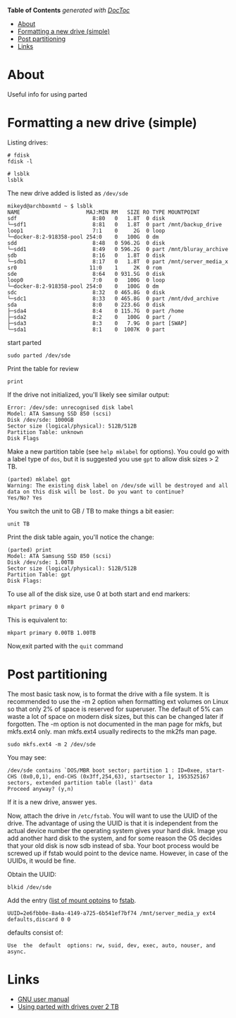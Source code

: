 <!-- START doctoc generated TOC please keep comment here to allow auto update -->
<!-- DON'T EDIT THIS SECTION, INSTEAD RE-RUN doctoc TO UPDATE -->
**Table of Contents**  *generated with [DocToc](https://github.com/thlorenz/doctoc)*

- [About](#about)
- [Formatting a new drive (simple)](#formatting-a-new-drive-simple)
- [Post partitioning](#post-partitioning)
- [Links](#links)

<!-- END doctoc generated TOC please keep comment here to allow auto update -->

# About

Useful info for using parted

# Formatting a new drive (simple)

Listing drives:

```
# fdisk
fdisk -l 

# lsblk
lsblk
```

The new drive added is listed as `/dev/sde`

```
mikeyd@archboxmtd ~ $ lsblk
NAME                     MAJ:MIN RM   SIZE RO TYPE MOUNTPOINT
sdf                        8:80   0   1.8T  0 disk 
└─sdf1                     8:81   0   1.8T  0 part /mnt/backup_drive
loop1                      7:1    0     2G  0 loop 
└─docker-8:2-918358-pool 254:0    0   100G  0 dm   
sdd                        8:48   0 596.2G  0 disk 
└─sdd1                     8:49   0 596.2G  0 part /mnt/bluray_archive
sdb                        8:16   0   1.8T  0 disk 
└─sdb1                     8:17   0   1.8T  0 part /mnt/server_media_x
sr0                       11:0    1     2K  0 rom  
sde                        8:64   0 931.5G  0 disk 
loop0                      7:0    0   100G  0 loop 
└─docker-8:2-918358-pool 254:0    0   100G  0 dm   
sdc                        8:32   0 465.8G  0 disk 
└─sdc1                     8:33   0 465.8G  0 part /mnt/dvd_archive
sda                        8:0    0 223.6G  0 disk 
├─sda4                     8:4    0 115.7G  0 part /home
├─sda2                     8:2    0   100G  0 part /
├─sda3                     8:3    0   7.9G  0 part [SWAP]
└─sda1                     8:1    0  1007K  0 part 
```

start parted
```
sudo parted /dev/sde
```

Print the table for review
```
print
```

If the drive not initialized, you'll likely see similar output:
```
Error: /dev/sde: unrecognised disk label
Model: ATA Samsung SSD 850 (scsi)                                         
Disk /dev/sde: 1000GB
Sector size (logical/physical): 512B/512B
Partition Table: unknown
Disk Flags
```

Make a new partition table (see `help mklabel` for options). 
You could go with a label type of `dos`, but it is suggested you use `gpt` to allow disk sizes > 2 TB.

```
(parted) mklabel gpt
Warning: The existing disk label on /dev/sde will be destroyed and all data on this disk will be lost. Do you want to continue?
Yes/No? Yes 
```

You switch the unit to GB / TB to make things a bit easier:
```
unit TB
```

Print the disk table again, you'll notice the change:
```
(parted) print                                                            
Model: ATA Samsung SSD 850 (scsi)
Disk /dev/sde: 1.00TB
Sector size (logical/physical): 512B/512B
Partition Table: gpt
Disk Flags: 
```


To use all of the disk size, use 0 at both start and end markers:
```
mkpart primary 0 0
```

This is equivalent to:
```
mkpart primary 0.00TB 1.00TB
```

Now,exit parted with the `quit` command

# Post partitioning

The most basic task now, is to format the drive with a file system. It is recommended to use the -m 2 option when 
formatting ext volumes on Linux so that only 2% of space is reserved for superuser. The default of 
5% can waste a lot of space on modern disk sizes, but this can be changed later if forgotten. 
The -m option is not documented in the man page for mkfs, but mkfs.ext4 only. man mkfs.ext4 usually 
redirects to the mk2fs man page.

```
sudo mkfs.ext4 -m 2 /dev/sde
```

You may see:
```
/dev/sde contains `DOS/MBR boot sector; partition 1 : ID=0xee, start-CHS (0x0,0,1), end-CHS (0x3ff,254,63), startsector 1, 1953525167 sectors, extended partition table (last)' data
Proceed anyway? (y,n) 
```

If it is a new drive, answer yes.

Now, attach the drive in `/etc/fstab`. You will want to use the UUID of the drive. The advantage of using the 
UUID is that it is independent from the actual device number the operating system gives your hard disk. 
Image you add another hard disk to the system, and for some reason the OS decides that your old disk is now 
sdb instead of sba. Your boot process would be screwed up if fstab would point to the device name. However, 
in case of the UUIDs, it would be fine.

Obtain the UUID:
```
blkid /dev/sde
```

Add the entry ([list of mount optoins](http://man7.org/linux/man-pages/man8/mount.8.html#FILESYSTEM-INDEPENDENT_MOUNT%20OPTIONS) to [fstab](https://wiki.archlinux.org/index.php/Fstab).
```
UUID=2e6fbb0e-8a4a-4149-a725-6b541ef7bf74 /mnt/server_media_y ext4 defaults,discard 0 0
```

defaults consist of:
```
Use  the  default  options: rw, suid, dev, exec, auto, nouser, and async.
```
# Links

* [GNU user manual](https://www.gnu.org/software/parted/manual/parted.html)
* [Using parted with drives over 2 TB](https://www.cyberciti.biz/tips/fdisk-unable-to-create-partition-greater-2tb.html)
